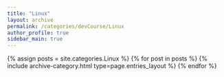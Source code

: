 ```yaml
---
title: "Linux"
layout: archive
permalink: /categories/devCourse/Linux
author_profile: true
sidebar_main: true
---
```



{% assign posts = site.categories.Linux %}
{% for post in posts %} {% include archive-category.html type=page.entries_layout %} {% endfor %}
